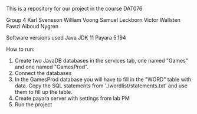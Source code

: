 This is a repository for our project in the course DAT076

Group 4
Karl Svensson
William Voong
Samuel Leckborn
Victor Wallsten
Fawzi Aiboud Nygren

Software versions used
Java JDK 11
Payara 5.194


How to run:
1. Create two JavaDB databases in the services tab, one named "Games" and one named "GamesProd".
2. Connect the databases
3. In the GamesProd database you will have to fill in the "WORD" table with data.
    Copy the SQL statements from './wordlist/statements.txt' and use them to fill up the table.
4. Create payara server with settings from lab PM
5. Run the project
